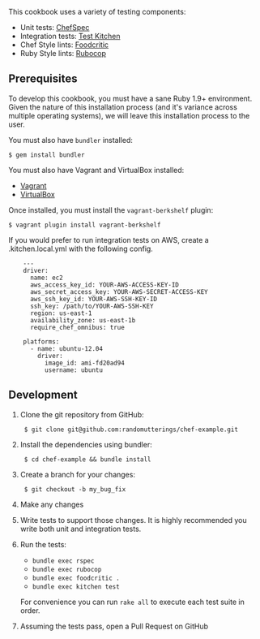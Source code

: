 This cookbook uses a variety of testing components:

- Unit tests: [ChefSpec](https://github.com/acrmp/chefspec)
- Integration tests: [Test Kitchen](https://github.com/opscode/test-kitchen)
- Chef Style lints: [Foodcritic](https://github.com/acrmp/foodcritic)
- Ruby Style lints: [Rubocop](https://github.com/bbatsov/rubocop)


Prerequisites
-------------
To develop this cookbook, you must have a sane Ruby 1.9+ environment. Given the nature of this installation process (and it's variance across multiple operating systems), we will leave this installation process to the user.

You must also have `bundler` installed:

    $ gem install bundler

You must also have Vagrant and VirtualBox installed:

- [Vagrant](https://vagrantup.com)
- [VirtualBox](https://virtualbox.org)

Once installed, you must install the `vagrant-berkshelf` plugin:

    $ vagrant plugin install vagrant-berkshelf

If you would prefer to run integration tests on AWS, create a .kitchen.local.yml with the following config.

        ---
        driver:
          name: ec2
          aws_access_key_id: YOUR-AWS-ACCESS-KEY-ID
          aws_secret_access_key: YOUR-AWS-SECRET-ACCESS-KEY
          aws_ssh_key_id: YOUR-AWS-SSH-KEY-ID
          ssh_key: /path/to/YOUR-AWS-SSH-KEY
          region: us-east-1
          availability_zone: us-east-1b
          require_chef_omnibus: true

        platforms:
          - name: ubuntu-12.04
            driver:
              image_id: ami-fd20ad94
              username: ubuntu


Development
-----------
1. Clone the git repository from GitHub:

        $ git clone git@github.com:randomutterings/chef-example.git

2. Install the dependencies using bundler:

        $ cd chef-example && bundle install

3. Create a branch for your changes:

        $ git checkout -b my_bug_fix

4. Make any changes
5. Write tests to support those changes. It is highly recommended you write both unit and integration tests.
6. Run the tests:
    - `bundle exec rspec`
    - `bundle exec rubocop`
    - `bundle exec foodcritic .`
    - `bundle exec kitchen test`

    For convenience you can run `rake all` to execute each test suite in order.

7. Assuming the tests pass, open a Pull Request on GitHub
